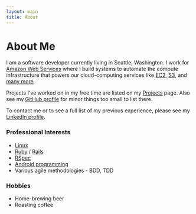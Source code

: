 ```yaml
---
layout: main
title: About
---
```


About Me
===========

I am a software developer currently living in Seattle, Washington. I work for
[Amazon Web Services](http://aws.amazon.com/) where I build systems to 
automate the compute infrastructure that powers our cloud-computing services like
[EC2](http://aws.amazon.com/ec2/), [S3](http://aws.amazon.com/s3/), and
[many more](http://aws.amazon.com/products/).

Projects I've worked on in my free time are listed on my [Projects](/projects.html/) page.
Also see my [GitHub profile](https://github.com/danielford/) for minor things too small
to list there.

To contact me or to see a full list of my previous experience, please see my
[LinkedIn profile](http://www.linkedin.com/in/danmford).

### Professional Interests

* [Linux](http://en.wikipedia.org/wiki/Linux)
* [Ruby](http://rubylang.org) / [Rails](http://rubyonrails.org)
* [RSpec](http://rspec.info)
* [Android programming](http://developer.android.com)
* Various agile methodologies - BDD, TDD


### Hobbies

* Home-brewing beer
* Roasting coffee


